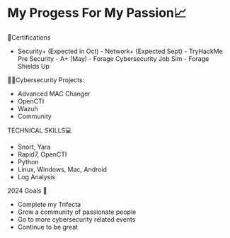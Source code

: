 <h1> My Progess For My Passion📈 </h1>

</h2> 📜Certifications </h2>

- Security+ (Expected in Oct)
-​  Network+ (Expected Sept)
​- TryHackMe Pre Security
-​ A+ (May)
​- Forage Cybersecurity Job Sim
-​ Forage Shields Up


</h3>👨‍💻Cybersecurity Projects: </h3>

-  Advanced MAC Changer
-  OpenCTI
-  Wazuh
-  Community

</h3> TECHNICAL SKILLS💻 </h3>

-  Snort, Yara
-  Rapid7, OpenCTI
-  Python
-  Linux, Windows, Mac, Android
-  Log Analysis


</h3> 2024 Goals 🥅</h3>

- Complete my Trifecta 
- Grow a community of passionate people 
- Go to more cybersecurity related events 
- Continue to be great